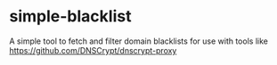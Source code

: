 # simple-blacklist
A simple tool to fetch and filter domain blacklists for use with tools like https://github.com/DNSCrypt/dnscrypt-proxy
